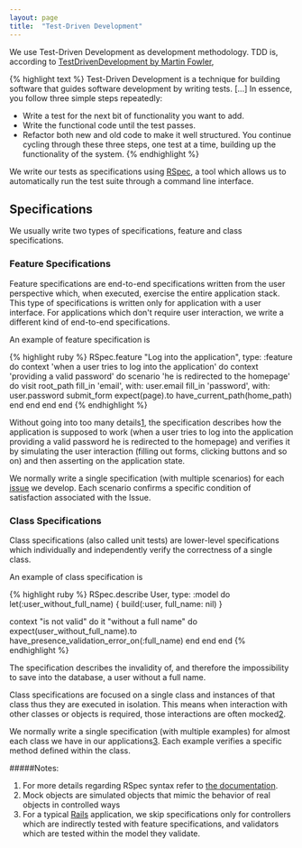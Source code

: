 ```yaml
---
layout: page
title:  "Test-Driven Development"
---
```


We use Test-Driven Development as development methodology. TDD is, according to [TestDrivenDevelopment by Martin Fowler](https://martinfowler.com/bliki/TestDrivenDevelopment.html),

{% highlight text %}
Test-Driven Development is a technique for building software that guides software development by writing tests. [...] In essence, you follow three simple steps repeatedly:

 - Write a test for the next bit of functionality you want to add.
 - Write the functional code until the test passes.
 - Refactor both new and old code to make it well structured. You continue cycling through these three steps, one test at a time, building up the functionality of the system.
{% endhighlight %}

We write our tests as specifications using [RSpec](http://rspec.info/), a tool which allows us to automatically run the test suite through a command line interface.

## Specifications

We usually write two types of specifications, feature and class specifications.

### Feature Specifications

Feature specifications are end-to-end specifications written from the user perspective which, when executed, exercise the entire application stack. This type of specifications is written only for application with a user interface. For applications which don't require user interaction, we write a different kind of end-to-end specifications.

An example of feature specification is

{% highlight ruby %}
RSpec.feature "Log into the application", type: :feature do
  context 'when a user tries to log into the application' do
    context 'providing a valid password' do
      scenario 'he is redirected to the homepage' do
        visit root_path
        fill_in 'email',        with: user.email
        fill_in 'password',     with: user.password
        submit_form
        expect(page).to have_current_path(home_path)
      end
    end
  end
end
{% endhighlight %}

Without going into too many details[1](#notes), the specification describes how the application is supposed to work (when a user tries to log into the application providing a valid password he is redirected to the homepage) and verifies it by simulating the user interaction (filling out forms, clicking buttons and so on) and then asserting on the application state.  

We normally write a single specification (with multiple scenarios) for each [issue](https://inforlife.github.io/process/issues.html) we develop. Each scenario confirms a specific condition of satisfaction associated with the Issue.

### Class Specifications

Class specifications (also called unit tests) are lower-level specifications which individually and independently verify the correctness of a single class.

An example of class specification is

{% highlight ruby %}
RSpec.describe User, type: :model do
  let(:user_without_full_name) { build(:user, full_name: nil) }

  context "is not valid" do
    it "without a full name" do
      expect(user_without_full_name).to have_presence_validation_error_on(:full_name)
    end
  end
end
{% endhighlight %}

The specification describes the invalidity of, and therefore the impossibility to save into the database, a user without a full name.

Class specifications are focused on a single class and instances of that class thus they are executed in isolation. This means when interaction with other classes or objects is required, those interactions are often mocked[2](#notes).

We normally write a single specification (with multiple examples) for almost each class we have in our applications[3](#notes). Each example verifies a specific method defined within the class.


#####Notes:
1. For more details regarding RSpec syntax refer to [the documentation](https://relishapp.com/rspec/rspec-expectations/docs/syntax-configuration).
2. Mock objects are simulated objects that mimic the behavior of real objects in controlled ways
3. For a typical [Rails](http://rubyonrails.org/) application, we skip specifications only for controllers which are indirectly tested with feature specifications, and validators which are tested within the model they validate.
